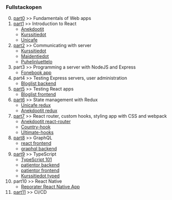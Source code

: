 ### Fullstackopen
0.  [part0](https://github.com/jaakkohurtta/fullstackopen/tree/main/part0) >> Fundamentals of Web apps
1.  [part1](https://github.com/jaakkohurtta/fullstackopen/tree/main/part1) >> Introduction to React
    * [Anekdootit](https://github.com/jaakkohurtta/fullstackopen/tree/main/part1/anekdootit)
    * [Kurssitiedot](https://github.com/jaakkohurtta/fullstackopen/tree/main/part1/kurssitiedot)
    * [Unicafe](https://github.com/jaakkohurtta/fullstackopen/tree/main/part1/unicafe)
2.  [part2](https://github.com/jaakkohurtta/fullstackopen/tree/main/part2) >> Communicating with server
    * [Kurssitiedot](https://github.com/jaakkohurtta/fullstackopen/tree/main/part2/kurssitiedot)
    * [Maidentiedot](https://github.com/jaakkohurtta/fullstackopen/tree/main/part2/maidentiedot)
    * [Puhelinluettelo](https://github.com/jaakkohurtta/fullstackopen/tree/main/part2/puhelinluettelo)
3. part3 >> Programming a server with NodeJS and Express
    * [Fonebook app](https://github.com/jaakkohurtta/fullstackopen/tree/main/part3/fonebook-app)
4. part4 >> Testing Express servers, user administration
    * [Bloglist backend](https://github.com/jaakkohurtta/mern-bloglist)
5. [part5](https://github.com/jaakkohurtta/fullstackopen/tree/main/part5) >> Testing React apps
    * [Bloglist frontend](https://github.com/jaakkohurtta/fullstackopen/tree/main/part5/bloglist-frontend)
6. [part6](https://github.com/jaakkohurtta/fullstackopen/tree/main/part6) >> State management with Redux
   * [Unicafe redux](https://github.com/jaakkohurtta/fullstackopen/tree/main/part6/unicafe-redux)
   * [Anekdootit redux](https://github.com/jaakkohurtta/fullstackopen/tree/main/part6/anecdotes-redux)
7. [part7](https://github.com/jaakkohurtta/fullstackopen/tree/main/part7) >> React router, custom hooks, styling app with CSS and webpack
   * [Anekdootit react-router](https://github.com/jaakkohurtta/fullstackopen/tree/main/part7/anecdotes-routed)
   * [Country-hook](https://github.com/jaakkohurtta/fullstackopen/tree/main/part7/country-hook)
   * [Ultimate-hooks](https://github.com/jaakkohurtta/fullstackopen/tree/main/part7/ultimate-hooks)
8. [part8](https://github.com/jaakkohurtta/fullstackopen/tree/main/part8) >> GraphQL
   * [react frontend](https://github.com/jaakkohurtta/fullstackopen/tree/main/part8/library-frontend)
   * [graphql backend](https://github.com/jaakkohurtta/fullstackopen/tree/main/part8/library-backend)
9. [part9](https://github.com/jaakkohurtta/fullstackopen/tree/main/part9) >> TypeScript
   * [TypeScript 101](https://github.com/jaakkohurtta/fullstackopen/tree/main/part9/typescript101)
   * [patientor backend](https://github.com/jaakkohurtta/fullstackopen/tree/main/part9/patientor-backend)
   * [patientor frontend](https://github.com/jaakkohurtta/fullstackopen/tree/main/part9/patientor-frontend)
   * [Kurssitiedot typed](https://github.com/jaakkohurtta/fullstackopen/tree/main/part9/kurssitiedot-typed)
10. part10 >> React Native
    * [Reporater React Native App](https://github.com/jaakkohurtta/reporater-app)
11. [part11](https://github.com/jaakkohurtta/fullstackopen/tree/main/part11) >> CI/CD
